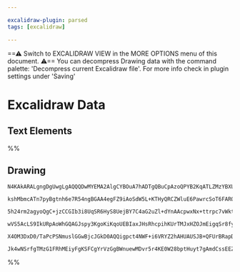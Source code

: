 ```yaml
---

excalidraw-plugin: parsed
tags: [excalidraw]

---
```

==⚠  Switch to EXCALIDRAW VIEW in the MORE OPTIONS menu of this document. ⚠== You can decompress Drawing data with the command palette: 'Decompress current Excalidraw file'. For more info check in plugin settings under 'Saving'


# Excalidraw Data
## Text Elements
%%
## Drawing
```compressed-json
N4KAkARALgngDgUwgLgAQQQDwMYEMA2AlgCYBOuA7hADTgQBuCpAzoQPYB2KqATLZMzYBXUtiRoIACyhQ4zZAHoFAc0JRJQgEYA6bGwC2CgF7N6hbEcK4OCtptbErHALRY8RMpWdx8Q1TdIEfARcZgRmBShcZQUebQAWbQAGGjoghH0EDihmbgBtcDBQMBKIEm4IAGZJABUAeWUagEk2JIA1AFEAawB2fQA2IxqAfQBpAE1c/lLYRArA7CiOZWDU

kshMbmcATn7pyBgtnh6e7R54ngBGAA4egFZ9iAoSdW5L+KTHyQRCZWluE6PawrcSoT6FARQUhsLoIADCbHwbFIFQAxJcEBiMWtSppcNguspoUIOMQEUiURIodZmHBcIFsjjIAAzQj4fAAZVgqwkgg8TIgzChMIQAHUXpJuHwIYLhbCuTAeeg+eVHsS/hxwrk0JdHmw6dg1IcdUlwesIEThHAmsRtag8gBdR7M8iZG3cDhCdmPQikrAVXApNXCUma

5h24rm2agyoQgC+jzCCGIb3i8UqSR6HyS8UejBY7C4aG2uZl+dYnAAcpwxNx+ttrpc7vWktcfcwACLpKDJ7jMghhR6aEPEDrBTLZO2e70yoRwYi4HspnU9Hh3NMnLOVfo9R5EDhdD1e/B7tgE3tofv4MKFOPgJ10XBwOBcxegyPQb6ZCpEP5QHEMIQCAUAAQvihLEqS5LImizJwfBAHYCIDJQE0Pb6Fy0KwtBlLoOimIEYhyFZKh6FgQSlokmSiI

wVS5AcLS9IkURpAoWhGQAGJspy3KgoKiKqoUEBIaxJHsRhcpihKUrTMJxHZOJmEigqSr8fyskiWx6EAErCBqWpvBp8mkRkdQGkabymkZokKehHGcFAHG4PobLGqgDxCZpYl2Q5HKEEYoI8GakBebZGQ1FgUAAIK/kW6DBMy/7WVpGSvqQ0WsWwFDfLgy6oNOJ6ecZ4kdKSUWZdlIR5RA9LQlQyXeRk5V1TU8B8ZBKaycw2DQuyAAa3CVPEexCd1v

X4OM3DxD0/TaPcPSNmuslGGwBjcJGkD0AQQigpct4NWF+i6VRYZ2hAHUAUSJB+QFUrBRapDXT2cDcB5pRXcQACybDEAgpW4JowR5Veg5CR9OHrTKIGItVqJwts8PwwK2kIMoXr0miHQdljWMQPtRU2VASmwmZUCFlOx6yS6zkICjfqPcskPmlkANA9wUI7Y82BEC9aAcwgjwcDT7OkJzMrCFA+6gvz+OlHYABWCCLMwHJC3A32/f9gMXqgIMC0J+

Jk4wNSrfgTMzG1FRhMEiyFgKSFCgYrVzGgBWnuewMDvr5r4KE0W28bptHuyt7gAmdCssEEZ3nGQA
```
%%